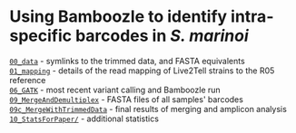 # Using Bamboozle to identify intra-specific barcodes in _S. marinoi_

[`00_data`](00_data/) - symlinks to the trimmed data, and FASTA equivalents  
[`01_mapping`](01_mapping/) - details of the read mapping of Live2Tell strains to the R05 reference  
[`06_GATK`](06_GATK/) - most recent variant calling and Bamboozle run  
[`09_MergeAndDemultiplex`](09_MergeAndDemultiplex/SingleSamples/) - FASTA files of all samples' barcodes
[`09c_MergeWithTrimmedData`](09c_MergeWithTrimmedData/Q28_v2/) - final results of merging and amplicon analysis
[`10_StatsForPaper/`](10_StatsForPaper/) - additional statistics
